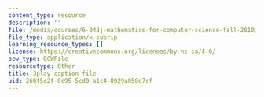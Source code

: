 ```yaml
---
content_type: resource
description: ''
file: /media/courses/6-042j-mathematics-for-computer-science-fall-2010/260f5c2f0c955cd0a1c48929a058d7cf_E6FbvM-FGZ8.vtt
file_type: application/x-subrip
learning_resource_types: []
license: https://creativecommons.org/licenses/by-nc-sa/4.0/
ocw_type: OCWFile
resourcetype: Other
title: 3play caption file
uid: 260f5c2f-0c95-5cd0-a1c4-8929a058d7cf
---
```

